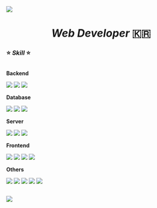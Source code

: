<img src="https://capsule-render.vercel.app/api?type=venom&color=0:9253EB,100:DA9BFF&height=300&section=header&text=I%20am%20Wonki.&fontSize=70&animation=twinkling&fontAlignY=50&fontColor=0000000&stroke=DA9BFF"/>
<div align="center">

# _Web Developer_ 🇰🇷

</div>

### ⭐ _Skill_ ⭐

<div style="display:flex; flex-direction:column; align-items:flex-start;">
    <!-- Backend -->
    <p><strong>Backend</strong></p>
    <div>
        <img src="https://img.shields.io/badge/java-F7DF1E?style=for-the-badge&logo=java&logoColor=white"> 
        <img src="https://img.shields.io/badge/Spring Boot-6DB33F?style=for-the-badge&logo=spring boot&logoColor=white"> 
        <img src="https://img.shields.io/badge/springsecurity-6DB33F?style=for-the-badge&logo=springsecurity&logoColor=black"> 
    </div>
    <!-- Database -->
    <p><strong>Database</strong></p>
    <div>
        <img src="https://img.shields.io/badge/oracle-F80000?style=for-the-badge&logo=oracle&logoColor=white"> 
        <img src="https://img.shields.io/badge/mysql-4479A1?style=for-the-badge&logo=mysql&logoColor=white"> 
        <img src="https://img.shields.io/badge/mariadb-003545?style=for-the-badge&logo=mariadb&logoColor=white">
    </div>
    <!-- Server -->
    <p><strong>Server</strong></p>
    <div>
        <img src="https://img.shields.io/badge/apache tomcat-F8DC75?style=for-the-badge&logo=apachetomcat&logoColor=black">
        <img src="https://img.shields.io/badge/linux-FCC624?style=for-the-badge&logo=linux&logoColor=black"> 
        <img src="https://img.shields.io/badge/windows-0078D4?style=for-the-badge&logo=windows&logoColor=black"> 
    </div>
    <!-- Frontend -->
    <p><strong>Frontend</strong></p>
    <div>
        <img src="https://img.shields.io/badge/react-61DAFB?style=for-the-badge&logo=react&logoColor=white">
        <img src="https://img.shields.io/badge/thymeleaf-005F0F?style=for-the-badge&logo=thymeleaf&logoColor=white">
        <img src="https://img.shields.io/badge/javascript-F7DF1E?style=for-the-badge&logo=javascript&logoColor=black"> 
        <img src="https://img.shields.io/badge/html5-E34F26?style=for-the-badge&logo=html5&logoColor=black"> 
    </div>
    <!-- Others -->
    <p><strong>Others</strong></p>
    <div>
        <img src="https://img.shields.io/badge/git-F05032?style=for-the-badge&logo=git&logoColor=white">
        <img src="https://img.shields.io/badge/gradle-02303A?style=for-the-badge&logo=gradle&logoColor=white"> 
        <img src="https://img.shields.io/badge/docker-2496ED?style=for-the-badge&logo=docker&logoColor=white">
        <img src="https://img.shields.io/badge/Amazon AWS-232F3E?style=for-the-badge&logo=amazon aws&logoColor=white"> 
        <img src="https://img.shields.io/badge/intellijidea-000000?style=for-the-badge&logo=intellijidea&logoColor=white"> 
</div>

----

<img src="https://capsule-render.vercel.app/api?type=Soft&color=0:9253EB,100:DA9BFF&height=30&section=footer"/>


<!-- 
![Anurag's GitHub stats](https://github-readme-stats.vercel.app/api?username=wonki9589&count_private=true&show_icons=true&theme=github_dark&include_all_commits=true)
-->
